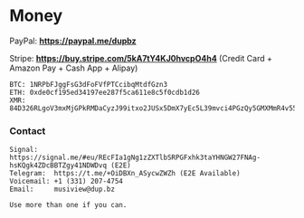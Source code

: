 # Money

PayPal: **https://paypal.me/dupbz**

Stripe: **https://buy.stripe.com/5kA7tY4KJ0hvcpO4h4** (Credit Card + Amazon Pay + Cash App + Alipay)

```
BTC: 1NRPbFJggFsG3dFoFVfPTCcibqMtdfGzn3
ETH: 0xde0cf195ed34197ee287f5ca611e8c5f0cdb1d26
XMR: 84D326RLgoV3mxMjGPkRMDaCyzJ99itxo2JUSx5DmX7yEc5L39mvci4PGzQy5GMXMmR4v55e2bmdSJbBWvybMaLq7LmsP7M
```

### Contact

```
Signal:    https://signal.me/#eu/REcFIa1gNg1zZXTlbSRPGFxhk3taYHNGW27FNAg-hsKQgk4ZDcBBTZgy41NDWDvq (E2E)
Telegram:  https://t.me/+OiDBXn_ASycwZWZh (E2E Available)
Voicemail: +1 (331) 207-4754
Email:     musiview@dup.bz

Use more than one if you can.
```
